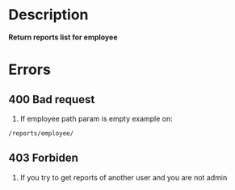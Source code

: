 # Description 

**Return reports list for employee**

# Errors
## 400 Bad request
1. If employee path param is empty
example on: 
```
/reports/employee/
```

## 403 Forbiden
1. If you try to get reports of another user and you are not admin 
